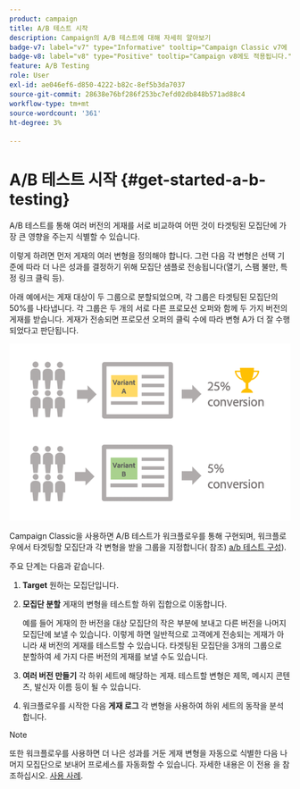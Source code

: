 ```yaml
---
product: campaign
title: A/B 테스트 시작
description: Campaign의 A/B 테스트에 대해 자세히 알아보기
badge-v7: label="v7" type="Informative" tooltip="Campaign Classic v7에 적용"
badge-v8: label="v8" type="Positive" tooltip="Campaign v8에도 적용됩니다."
feature: A/B Testing
role: User
exl-id: ae046ef6-d850-4222-b82c-8ef5b3da7037
source-git-commit: 28638e76bf286f253bc7efd02db848b571ad88c4
workflow-type: tm+mt
source-wordcount: '361'
ht-degree: 3%

---
```


# A/B 테스트 시작 {#get-started-a-b-testing}


A/B 테스트를 통해 여러 버전의 게재를 서로 비교하여 어떤 것이 타겟팅된 모집단에 가장 큰 영향을 주는지 식별할 수 있습니다.

이렇게 하려면 먼저 게재의 여러 변형을 정의해야 합니다. 그런 다음 각 변형은 선택 기준에 따라 더 나은 성과를 결정하기 위해 모집단 샘플로 전송됩니다(열기, 스팸 불만, 특정 링크 클릭 등).

아래 예에서는 게재 대상이 두 그룹으로 분할되었으며, 각 그룹은 타겟팅된 모집단의 50%를 나타냅니다. 각 그룹은 두 개의 서로 다른 프로모션 오퍼와 함께 두 가지 버전의 게재를 받습니다. 게재가 전송되면 프로모션 오퍼의 클릭 수에 따라 변형 A가 더 잘 수행되었다고 판단됩니다.

![](assets/a-b-testing-schema.png)

Campaign Classic을 사용하면 A/B 테스트가 워크플로우를 통해 구현되며, 워크플로우에서 타겟팅할 모집단과 각 변형을 받을 그룹을 지정합니다( 참조) [a/b 테스트 구성](configuring-a-b-testing.md)).

주요 단계는 다음과 같습니다.

1. **Target** 원하는 모집단입니다.
1. **모집단 분할** 게재의 변형을 테스트할 하위 집합으로 이동합니다.

   예를 들어 게재의 한 버전을 대상 모집단의 작은 부분에 보내고 다른 버전을 나머지 모집단에 보낼 수 있습니다. 이렇게 하면 일반적으로 고객에게 전송되는 게재가 아니라 새 버전의 게재를 테스트할 수 있습니다. 타겟팅된 모집단을 3개의 그룹으로 분할하여 세 가지 다른 버전의 게재를 보낼 수도 있습니다.

1. **여러 버전 만들기** 각 하위 세트에 해당하는 게재. 테스트할 변형은 제목, 메시지 콘텐츠, 발신자 이름 등이 될 수 있습니다.
1. 워크플로우를 시작한 다음 **게재 로그** 각 변형을 사용하여 하위 세트의 동작을 분석합니다.

>[!NOTE]
>
>또한 워크플로우를 사용하면 더 나은 성과를 거둔 게재 변형을 자동으로 식별한 다음 나머지 모집단으로 보내어 프로세스를 자동화할 수 있습니다. 자세한 내용은 이 전용 을 참조하십시오. [사용 사례](a-b-testing-use-case.md).
